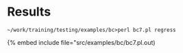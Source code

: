 # Results


```
~/work/training/testing/examples/bc>perl bc7.pl regress
```
{% embed include file="src/examples/bc/bc7.pl.out)



